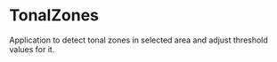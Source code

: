 # TonalZones
Application to detect 
tonal zones in selected area and adjust threshold values for it.
